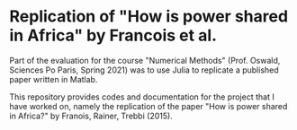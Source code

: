 # Replication of  "How is power shared in Africa" by Francois et al.

Part of the evaluation for the course "Numerical Methods" (Prof. Oswald, Sciences Po Paris, Spring 2021) was to use Julia to replicate a published paper written in Matlab. 

This repository provides codes and documentation for the project that I have worked on, namely the replication of the paper "How is power shared in Africa?" 
by Franois, Rainer, Trebbi (2015). 

